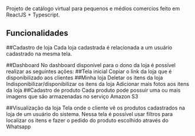 Projeto de catálogo virtual para pequenos e médios comercios feito em ReactJS + Typescript.

## Funcionalidades

##Cadastro de loja
Cada loja cadastrada é relacionada a um usuário cadastrado na mesma tela.

##Dashboard
No dashboard disponível para o dono da loja é possível realizar as seguintes ações:
##Tela inicial
Copiar o link da loja que é disponibilizado aos clientes
##Minha loja
Deletar os itens da loja
Indisponibilizar/disponibilizar os itens da loja
Adicionar mais fotos aos itens da loja
##Cadastro de produto 
Cada produto pode possuir uma ou mais imagens que são armazenadas no serviço Amazon S3

##Visualização da loja
Tela onde o cliente vê os produtos cadastrados na loja de um usuário do sistema.
Nessa tela é possível usar filtros para localizar os itens e fazer o pedido do produto escolhido através do Whatsapp
